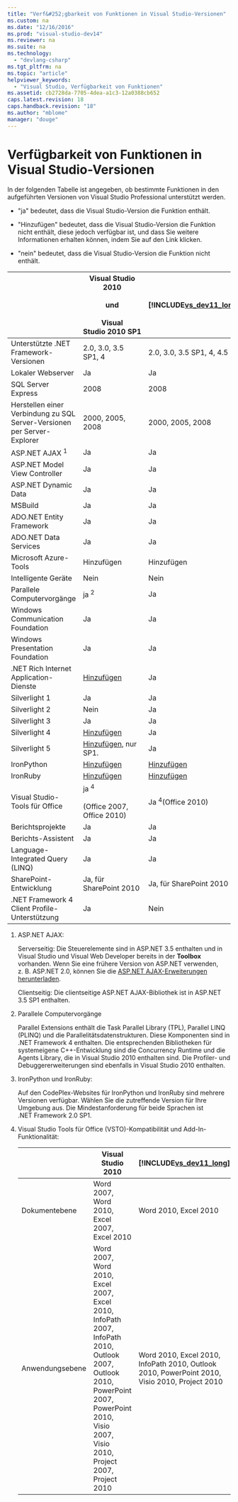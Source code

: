 ```yaml
---
title: "Verf&#252;gbarkeit von Funktionen in Visual Studio-Versionen"
ms.custom: na
ms.date: "12/16/2016"
ms.prod: "visual-studio-dev14"
ms.reviewer: na
ms.suite: na
ms.technology: 
  - "devlang-csharp"
ms.tgt_pltfrm: na
ms.topic: "article"
helpviewer_keywords: 
  - "Visual Studio, Verfügbarkeit von Funktionen"
ms.assetid: cb2728da-7705-4dea-a1c3-12a0388cb652
caps.latest.revision: 18
caps.handback.revision: "18"
ms.author: "mblome"
manager: "douge"
---
```

# Verf&#252;gbarkeit von Funktionen in Visual Studio-Versionen
In der folgenden Tabelle ist angegeben, ob bestimmte Funktionen in den aufgeführten Versionen von Visual Studio Professional unterstützt werden.  
  
-   "ja" bedeutet, dass die Visual Studio\-Version die Funktion enthält.  
  
-   "Hinzufügen" bedeutet, dass die Visual Studio\-Version die Funktion nicht enthält, diese jedoch verfügbar ist, und dass Sie weitere Informationen erhalten können, indem Sie auf den Link klicken.  
  
-   "nein" bedeutet, dass die Visual Studio\-Version die Funktion nicht enthält.  
  
||Visual Studio 2010<br /><br /> und<br /><br /> Visual Studio 2010 SP1|[!INCLUDE[vs_dev11_long](../build/includes/vs_dev11_long_md.md)]|[!INCLUDE[vs_dev12](../atl-mfc-shared/includes/vs_dev12_md.md)]|  
|-|-----------------------------------------------------------|-------------------------------------------------------------------|--------------------------------------------------------------|  
|Unterstützte .NET Framework\-Versionen|2.0, 3.0, 3.5 SP1, 4|2.0, 3.0, 3.5 SP1, 4, 4.5|2.0, 3.0, 3.5 SP1, 4, 4.5, 4.5.1|  
|Lokaler Webserver|Ja|Ja|Ja|  
|SQL Server Express|2008|2008|2008|  
|Herstellen einer Verbindung zu SQL Server\-Versionen per Server\-Explorer|2000, 2005, 2008|2000, 2005, 2008|2000, 2005, 2008|  
|ASP.NET AJAX <sup>1</sup>|Ja|Ja|Ja|  
|ASP.NET Model View Controller|Ja|Ja|Ja|  
|ASP.NET Dynamic Data|Ja|Ja|Ja|  
|MSBuild|Ja|Ja|Ja|  
|ADO.NET Entity Framework|Ja|Ja|Ja|  
|ADO.NET Data Services|Ja|Ja|Ja|  
|Microsoft Azure\-Tools|Hinzufügen|Hinzufügen||  
|Intelligente Geräte|Nein|Nein||  
|Parallele Computervorgänge|ja <sup>2</sup>|Ja|Ja|  
|Windows Communication Foundation|Ja|Ja|Ja|  
|Windows Presentation Foundation|Ja|Ja|Ja|  
|.NET Rich Internet Application\-Dienste|[Hinzufügen](http://go.microsoft.com/fwlink/?LinkID=230768)|Ja|Ja|  
|Silverlight 1|Ja|Ja|Ja|  
|Silverlight 2|Nein|Ja|Ja|  
|Silverlight 3|Ja|Ja|Ja|  
|Silverlight 4|[Hinzufügen](http://go.microsoft.com/fwlink/?LinkID=153710)|Ja|Ja|  
|Silverlight 5|[Hinzufügen](http://go.microsoft.com/fwlink/?LinkID=215392), nur SP1.|Ja|Ja|  
|IronPython|[Hinzufügen](http://go.microsoft.com/fwlink/?LinkID=183863)|[Hinzufügen](http://go.microsoft.com/fwlink/?LinkID=183863)|[Hinzufügen](http://go.microsoft.com/fwlink/?LinkID=183863)|  
|IronRuby|[Hinzufügen](http://go.microsoft.com/fwlink/?LinkID=183864)|[Hinzufügen](http://go.microsoft.com/fwlink/?LinkID=183864)|[Hinzufügen](http://go.microsoft.com/fwlink/?LinkID=183864)|  
|Visual Studio\-Tools für Office|ja <sup>4</sup><br /><br /> \(Office 2007, Office 2010\)|Ja <sup>4</sup>\(Office 2010\)|Ja <sup>4</sup>\(Office 2013\)|  
|Berichtsprojekte|Ja|Ja|Ja|  
|Berichts\-Assistent|Ja|Ja|Ja|  
|Language\-Integrated Query \(LINQ\)|Ja|Ja|Ja|  
|SharePoint\-Entwicklung|Ja, für SharePoint 2010|Ja, für SharePoint 2010|Ja, für SharePoint 2013|  
|.NET Framework 4 Client Profile\-Unterstützung|Ja|Nein|Nein|  
  
1.  ASP.NET AJAX:  
  
     Serverseitig: Die Steuerelemente sind in ASP.NET 3.5 enthalten und in Visual Studio und Visual Web Developer bereits in der **Toolbox** vorhanden.  Wenn Sie eine frühere Version von ASP.NET verwenden, z. B. ASP.NET 2.0, können Sie die [ASP.NET AJAX\-Erweiterungen herunterladen](http://go.microsoft.com/fwlink/?LinkID=75360).  
  
     Clientseitig: Die clientseitige ASP.NET AJAX\-Bibliothek ist in ASP.NET 3.5 SP1 enthalten.  
  
2.  Parallele Computervorgänge  
  
     Parallel Extensions enthält die Task Parallel Library \(TPL\), Parallel LINQ \(PLINQ\) und die Parallelitätsdatenstrukturen. Diese Komponenten sind in .NET Framework 4 enthalten.  Die entsprechenden Bibliotheken für systemeigene C\+\+\-Entwicklung sind die Concurrency Runtime und die Agents Library, die in Visual Studio 2010 enthalten sind.  Die Profiler\- und Debuggererweiterungen sind ebenfalls in Visual Studio 2010 enthalten.  
  
3.  IronPython und IronRuby:  
  
     Auf den CodePlex\-Websites für IronPython und IronRuby sind mehrere Versionen verfügbar.  Wählen Sie die zutreffende Version für Ihre Umgebung aus.  Die Mindestanforderung für beide Sprachen ist .NET Framework 2.0 SP1.  
  
4.  Visual Studio Tools für Office \(VSTO\)\-Kompatibilität und Add\-In\-Funktionalität:  
  
    ||Visual Studio 2010|[!INCLUDE[vs_dev11_long](../build/includes/vs_dev11_long_md.md)]|[!INCLUDE[vs_dev12](../atl-mfc-shared/includes/vs_dev12_md.md)]|  
    |-|------------------------|-------------------------------------------------------------------|--------------------------------------------------------------|  
    |Dokumentebene|Word 2007, Word 2010, Excel 2007, Excel 2010|Word 2010, Excel 2010|Word 2013, Excel 2013|  
    |Anwendungsebene|Word 2007, Word 2010, Excel 2007, Excel 2010, InfoPath 2007, InfoPath 2010, Outlook 2007, Outlook 2010, PowerPoint 2007, PowerPoint 2010, Visio 2007, Visio 2010, Project 2007, Project 2010|Word 2010, Excel 2010, InfoPath 2010, Outlook 2010, PowerPoint 2010, Visio 2010, Project 2010|Word 2013, Excel 2013, InfoPath 2013, Outlook 2013, PowerPoint 2013, Visio 2013, Project 2013|